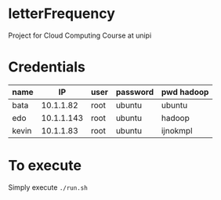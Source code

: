 # letterFrequency
Project for Cloud Computing Course at unipi


# Credentials

| name  | IP         | user | password | pwd hadoop |
| ----- | ---------- | ---- | -------- | ---------- |
| bata  | 10.1.1.82  | root | ubuntu   | ubuntu     |
| edo   | 10.1.1.143 | root | ubuntu   | hadoop     |
| kevin | 10.1.1.83  | root | ubuntu   | ijnokmpl   |

# To execute
Simply execute ```./run.sh```